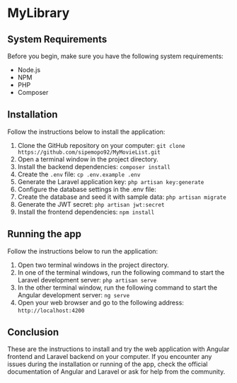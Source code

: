 # MyLibrary


## System Requirements

Before you begin, make sure you have the following system requirements:

- Node.js 
- NPM 
- PHP
- Composer


## Installation

Follow the instructions below to install the application:

1. Clone the GitHub repository on your computer: `git clone https://github.com/sipemopo92/MyMovieList.git`
2. Open a terminal window in the project directory.
3. Install the backend dependencies: `composer install`
4. Create the `.env` file: `cp .env.example .env`
5. Generate the Laravel application key: `php artisan key:generate`
7. Configure the database settings in the .env file:
8. Create the database and seed it with sample data: `php artisan migrate`
9. Generate the JWT secret: `php artisan jwt:secret`
9. Install the frontend dependencies: `npm install`


## Running the app

Follow the instructions below to run the application:

1. Open two terminal windows in the project directory.
2. In one of the terminal windows, run the following command to start the Laravel development server: `php artisan serve`
3. In the other terminal window, run the following command to start the Angular development server: `ng serve`
4. Open your web browser and go to the following address: `http://localhost:4200`



## Conclusion

These are the instructions to install and try the web application with Angular frontend and Laravel backend on your computer. If you encounter any issues during the installation or running of the app, check the official documentation of Angular and Laravel or ask for help from the community.

